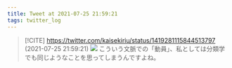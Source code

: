 ```yaml
---
title: Tweet at 2021-07-25 21:59:21
tags: twitter_log
---
```


> [!CITE] https://twitter.com/kaisekiriu/status/1419281115844513797 (2021-07-25 21:59:21)
> ![](https://twitter.com/kaisekiriu/status/1419281115844513797)
> こういう文脈での「動員」、私としては分類学でも同じようなことを思ってしまうんですよね。
